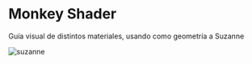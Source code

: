 # Monkey Shader
Guía visual de distintos materiales, usando como geometr&iacute;a a Suzanne

![suzanne](https://user-images.githubusercontent.com/51276791/177018320-a1897070-35ce-4bd0-95f4-406490d67e40.png)
